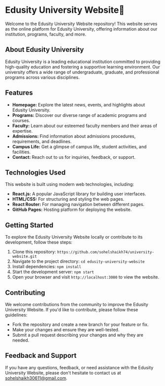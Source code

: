 # Edusity University Website🏫

Welcome to the Edusity University Website repository! This website serves as the online platform for Edusity University, offering information about our institution, programs, faculty, and more.

## About Edusity University

Edusity University is a leading educational institution committed to providing high-quality education and fostering a supportive learning environment. Our university offers a wide range of undergraduate, graduate, and professional programs across various disciplines.

## Features

- **Homepage:** Explore the latest news, events, and highlights about Edusity University.
- **Programs:** Discover our diverse range of academic programs and courses.
- **Faculty:** Learn about our esteemed faculty members and their areas of expertise.
- **Admissions:** Find information about admissions procedures, requirements, and deadlines.
- **Campus Life:** Get a glimpse of campus life, student activities, and facilities.
- **Contact:** Reach out to us for inquiries, feedback, or support.

## Technologies Used

This website is built using modern web technologies, including:

- **React.js:** A popular JavaScript library for building user interfaces.
- **HTML/CSS:** For structuring and styling the web pages.
- **React Router:** For managing navigation between different pages.
- **GitHub Pages:** Hosting platform for deploying the website.

## Getting Started

To explore the Edusity University Website locally or contribute to its development, follow these steps:

1. Clone this repository: `https://github.com/sohelshaikh74/university-website.git`
2. Navigate to the project directory: `cd edusity-university-website`
3. Install dependencies: `npm install`
4. Start the development server: `npm start`
5. Open your browser and visit `http://localhost:3000` to view the website.

## Contributing

We welcome contributions from the community to improve the Edusity University Website. If you'd like to contribute, please follow these guidelines:

- Fork the repository and create a new branch for your feature or fix.
- Make your changes and ensure they are well-tested.
- Submit a pull request describing your changes and why they are needed.

## Feedback and Support

If you have any questions, feedback, or need assistance with the Edusity University Website, please don't hesitate to contact us at [sohelshaikh30611@gmail.com](mailto:contact@edusityuniversity.com).

